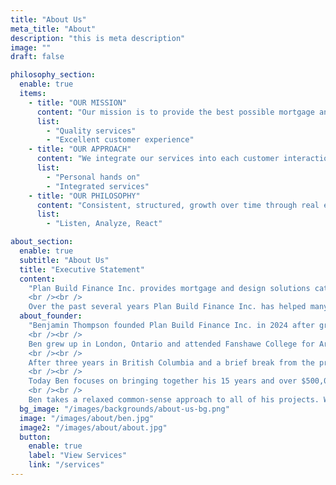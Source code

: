 ```yaml
---
title: "About Us"
meta_title: "About"
description: "this is meta description"
image: ""
draft: false

philosophy_section:
  enable: true
  items:
    - title: "OUR MISSION"
      content: "Our mission is to provide the best possible mortgage and design solutions."
      list:
        - "Quality services"
        - "Excellent customer experience"
    - title: "OUR APPROACH"
      content: "We integrate our services into each customer interaction to ensure the highest possible result for each mortgage and design project."
      list:
        - "Personal hands on"
        - "Integrated services"
    - title: "OUR PHILOSOPHY"
      content: "Consistent, structured, growth over time through real estate investing. This can be as small as a single family mortgage for you and your family or a structured growth approach leading to a large scale real estate portfolio."
      list:
        - "Listen, Analyze, React"

about_section:
  enable: true
  subtitle: "About Us"
  title: "Executive Statement"
  content:
    "Plan Build Finance Inc. provides mortgage and design solutions catered to our clients specific needs across Ontario. We are licensed in both mortgages and small buildings making us exceptionally well qualified to elevate the value of our clients assets to their full potential. Our clients and industry partners form the cornerstone of our success and therefore we truly value our customers' business and our industry relations.
    <br /><br />
    Over the past several years Plan Build Finance Inc. has helped many home owners and investors alike save money and secure their assets for future long-term growth. We have also designed, built, financed and managed our own real-estate investments and therefore bring the necessary hands-on expertise into our solutions."
  about_founder:
    "Benjamin Thompson founded Plan Build Finance Inc. in 2024 after growing a real estate portfolio of 17 units across Southwestern Ontario and managing the construction of over $500,000,000 of residential, industrial, institutional and commercial projects across North America. With his experience and passion for all things construction and finance he brings unmatched potential to his clients and seeks to improve their well being and the local communities we live in.
    <br /><br />
    Ben grew up in London, Ontario and attended Fanshawe College for Architectural Technology. While working in Ottawa on a Co-op work term he studied after hours and on weekends and obtained his design license for Small Buildings. After graduation in 2011 he relocated to Vancouver, British Columbia and started his career with a smaller local General Contractor in an estimating and management role. While working for KDS Construction Ltd. he continued his studies and became qualified as a Professional Quantity Surveyor with the Canadian Institute of Quantity Surveyors. While in British Columbia he worked on many institutional and educational projects including many prison, hospital and university renovation projects and the conversion of a newsprint factory into a modern day film studio.
    <br /><br />
    After three years in British Columbia and a brief break from the profession Ben returned back to his hometown of London, Ontario where he continued his work with a larger general contractor. Ben became responsible for the finances, management, design and permitting of large scale industrial projects across Ontario. Shortly after his return he became Gold Seal Certified with the Canadian Construction Association and started building his own real estate investment portfolio. Leveraging all of his skills he was able to successfully design, build, and finance 17 of his own rental units including two of the first Accessory Dwelling Units in both London, Ontario and Sarnia, Ontario. With a background in construction design and finance it complemented the expansion into the residential and commercial lending sectors and Plan Build FInance Inc. was born.
    <br /><br />
    Today Ben focuses on bringing together his 15 years and over $500,000,000 of experience in the construction, design and finance sectors together under one brand to breed a new well informed and strategic home owner and investor.
    <br /><br />
    Ben takes a relaxed common-sense approach to all of his projects. When he isn’t focused mentally on how to construct and deconstruct a project he can usually be found on long walks with his partner Katie, hiking in nature, exploring the world or enjoying a cold pint with friends."
  bg_image: "/images/backgrounds/about-us-bg.png"
  image: "/images/about/ben.jpg"
  image2: "/images/about/about.jpg"
  button:
    enable: true
    label: "View Services"
    link: "/services"
---
```

